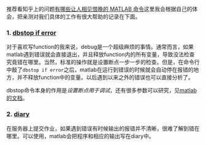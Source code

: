 推荐看知乎上的问题[有哪些让人相见恨晚的 MATLAB 命令](https://www.zhihu.com/question/24499729)这里我会根据自己的体会，把亲测对我们具体的工作有很大帮助的记录在下面。

### 1. [dbstop if error](https://ww2.mathworks.cn/help/matlab/ref/dbstop.html)
对于喜欢写function的我来说，debug是一个超级麻烦的事情。通常而言，如果matlab遇到错误就会直接退出，并且释放function内的所有变量，导致没法检查究竟错在哪里。当然，标准的操作就是设置断点一步一步的检查。但是，在命令行中敲了`dbstop if error`之后，matlab在运行到错误的时候就会自动停在报错的地方，并不释放function中的变量。以后遇到以来之外的错误也可以直接分析了。

dbstop命令本身的作用是*设置断点用于调试*，还有很多参数可以研究，见[matlab的文档](https://ww2.mathworks.cn/help/matlab/ref/dbstop.html)。

### 2. [diary](https://ww2.mathworks.cn/help/matlab/ref/diary.html)
在服务器上提交作业，如果遇到错误有时候输出的报错并不清晰，很难了解到错在哪里。可以使用，matlab会把程序和相应的输出写在diary中。
